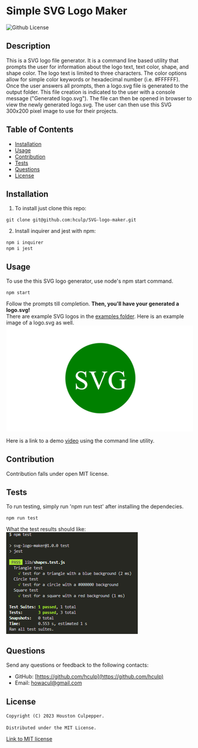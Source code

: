 # Simple SVG Logo Maker
![Github License](https://img.shields.io/badge/license-MIT-brightgreen)

## Description

  This is a SVG logo file generator. It is a command line based utility that prompts the user for information about the logo text, text color, shape, and shape color. The logo text is limited to three characters.
  The color options allow for simple color keywords or hexadecimal number (i.e. #FFFFFF). Once the user answers all prompts, then a logo.svg file is generated to the output folder. This file creation
  is indicated to the user with a console message ("Generated logo.svg"). The file can then be opened in browser to view the newly generated logo.svg. The user can then use this SVG 300x200 pixel image to use for their projects.

  ## Table of Contents

  * [Installation](#installation)
  * [Usage](#usage)
  * [Contribution](#contribution)
  * [Tests](#test)
  * [Questions](#questions)
  * [License](#license)

  ## Installation

  1. To install just clone this repo:
  ```
  git clone git@github.com:hculp/SVG-logo-maker.git
  ```
  2. Install inquirer and jest with npm:
  ```
  npm i inquirer
  npm i jest
  ```

  ## Usage

  To use the this SVG logo generator, use node's npm start command.
  ```
  npm start
  ```
  Follow the prompts till completion. **Then, you'll have your generated a logo.svg!**\
  There are example SVG logos in the [examples folder](./examples/). Here is an example image of a logo.svg as well.
  ![example](./images/demo-svg.png)
  
  Here is a link to a demo [video]() using the command line utility.
  ## Contribution

  Contribution falls under open MIT license.

  ## Tests

  To run testing, simply run 'npm run test' after installing the dependecies.
  ```
  npm run test
  ```
  What the test results should like: <br/>
  ![test example](./images/svg_generator_jest-test.png)

  ## Questions

  Send any questions or feedback to the following contacts:

  * GitHub: [https://github.com/hculp](https://github.com/hculp)
  * Email: [howacul@gmail.com](mailto:howacul@gmail.com)
  
  ## License

    Copyright (C) 2023 Houston Culpepper.     
    
    Distributed under the MIT License.
  [Link to MIT license](https://choosealicense.com/licenses/mit)
